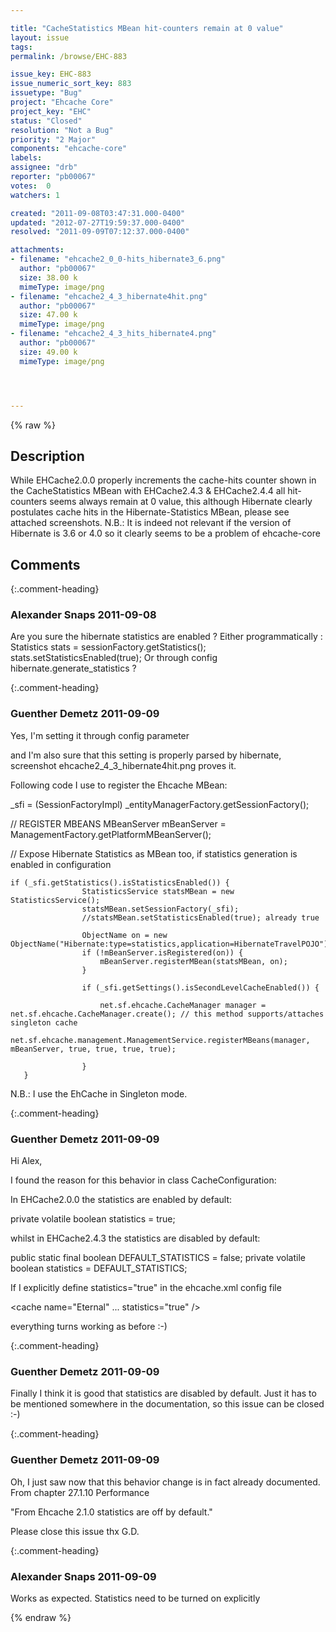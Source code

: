 ```yaml
---

title: "CacheStatistics MBean hit-counters remain at 0 value"
layout: issue
tags: 
permalink: /browse/EHC-883

issue_key: EHC-883
issue_numeric_sort_key: 883
issuetype: "Bug"
project: "Ehcache Core"
project_key: "EHC"
status: "Closed"
resolution: "Not a Bug"
priority: "2 Major"
components: "ehcache-core"
labels: 
assignee: "drb"
reporter: "pb00067"
votes:  0
watchers: 1

created: "2011-09-08T03:47:31.000-0400"
updated: "2012-07-27T19:59:37.000-0400"
resolved: "2011-09-09T07:12:37.000-0400"

attachments:
- filename: "ehcache2_0_0-hits_hibernate3_6.png"
  author: "pb00067"
  size: 38.00 k
  mimeType: image/png
- filename: "ehcache2_4_3_hibernate4hit.png"
  author: "pb00067"
  size: 47.00 k
  mimeType: image/png
- filename: "ehcache2_4_3_hits_hibernate4.png"
  author: "pb00067"
  size: 49.00 k
  mimeType: image/png




---
```


{% raw %}

## Description

<div markdown="1" class="description">

While EHCache2.0.0 properly increments the cache-hits counter shown in the CacheStatistics MBean
with EHCache2.4.3 & EHCache2.4.4 all hit-counters seems always remain at 0 value,
this although Hibernate clearly postulates cache hits in the Hibernate-Statistics MBean,  please see attached screenshots.
N.B.: It is indeed not relevant if the version of Hibernate is 3.6 or 4.0 so it clearly seems to be a problem of ehcache-core


</div>

## Comments


{:.comment-heading}
### **Alexander Snaps** <span class="date">2011-09-08</span>

<div markdown="1" class="comment">

Are you sure the hibernate statistics are enabled ? 
Either programmatically :
Statistics stats = sessionFactory.getStatistics();
stats.setStatisticsEnabled(true);
Or through config hibernate.generate\_statistics ?

</div>


{:.comment-heading}
### **Guenther Demetz** <span class="date">2011-09-09</span>

<div markdown="1" class="comment">

Yes, I'm setting it through config parameter

<property name="hibernate.generate\_statistics" value="true"/>

and I'm also sure that this setting is properly parsed by hibernate,
screenshot ehcache2\_4\_3\_hibernate4hit.png proves it.


Following code I use to register the Ehcache MBean:

\_sfi = (SessionFactoryImpl) \_entityManagerFactory.getSessionFactory();

// REGISTER MBEANS
MBeanServer mBeanServer = ManagementFactory.getPlatformMBeanServer();
                
// Expose Hibernate Statistics as MBean too, if statistics generation is enabled in configuration
                
    if (_sfi.getStatistics().isStatisticsEnabled()) {
                    StatisticsService statsMBean = new StatisticsService();
                    statsMBean.setSessionFactory(_sfi);
                    //statsMBean.setStatisticsEnabled(true); already true 
                     
                    ObjectName on = new ObjectName("Hibernate:type=statistics,application=HibernateTravelPOJO");
                    if (!mBeanServer.isRegistered(on)) {
                        mBeanServer.registerMBean(statsMBean, on);
                    }
                    
                    if (_sfi.getSettings().isSecondLevelCacheEnabled()) {
                        
                        net.sf.ehcache.CacheManager manager = net.sf.ehcache.CacheManager.create(); // this method supports/attaches singleton cache
                        net.sf.ehcache.management.ManagementService.registerMBeans(manager, mBeanServer, true, true, true, true);
                        
                    }
       }



N.B.: I use the EhCache in Singleton mode.
<property name="hibernate.cache.region.factory\_class" value="org.hibernate.cache.ehcache.SingletonEhCacheRegionFactory"/>

</div>


{:.comment-heading}
### **Guenther Demetz** <span class="date">2011-09-09</span>

<div markdown="1" class="comment">

Hi Alex,

I found the reason for this behavior in class CacheConfiguration:

In EHCache2.0.0 the statistics are enabled by default:

private volatile boolean statistics = true;

whilst in EHCache2.4.3 the statistics are disabled by default:

public static final boolean DEFAULT\_STATISTICS = false;
private volatile boolean statistics = DEFAULT\_STATISTICS;

If I explicitly define statistics="true" in the ehcache.xml config file 

 <cache  name="Eternal" 
            ...
            statistics="true"
   />

everything turns working as before :-)




</div>


{:.comment-heading}
### **Guenther Demetz** <span class="date">2011-09-09</span>

<div markdown="1" class="comment">

Finally I think it is good that statistics are disabled by default.
Just it has to be mentioned somewhere in the documentation,
so this issue can be closed :-)

</div>


{:.comment-heading}
### **Guenther Demetz** <span class="date">2011-09-09</span>

<div markdown="1" class="comment">

Oh, I just saw now that this behavior change is in fact already documented.
From chapter 27.1.10 Performance

"From Ehcache 2.1.0 statistics are off by default."

Please close this issue
thx
G.D.


</div>


{:.comment-heading}
### **Alexander Snaps** <span class="date">2011-09-09</span>

<div markdown="1" class="comment">

Works as expected. Statistics need to be turned on explicitly

</div>



{% endraw %}
